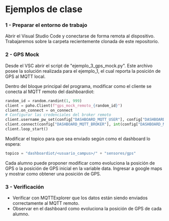 # Ejemplos de clase

### 1 - Preparar el entorno de trabajo

Abrir el Visual Studio Code y conectarse de forma remota al dispositivo. Trabajaremos sobre la carpeta recientemente clonada de este repositorio.


### 2 - GPS Mock
Desde el VSC abrir el script de "ejemplo_3_gps_mock.py". Este archivo posee la solución realizada para el ejemplo_1, el cual reporta la posición de GPS al MQTT local.

Dentro del bloque principal del programa, modificar como el cliente se conecta al MQTT remoto del dashboardiot:
```python
random_id = random.randint(1, 999)
client = paho.Client(f"gps_mock_remoto_{random_id}")
client.on_connect = on_connect
# Configurar las credenciales del broker remoto
client.username_pw_set(config["DASHBOARD_MQTT_USER"], config["DASHBOARD_MQTT_PASSWORD"])
client.connect(config["DASHBOARD_MQTT_BROKER"], int(config["DASHBOARD_MQTT_PORT"]))
client.loop_start()
```

Modificar el topico para que sea enviado según como el dashboard lo espera:
```python
topico = "dashboardiot/<usuario_campus>/" + "sensores/gps"
```

Cada alumno puede proponer modificar como evoluciona la posición de GPS o la posición de GPS inicial en la variable data. Ingresar a google maps y mostrar como obtener una posición de GPS.


### 3 - Verificación
- Verificar con MQTTExplorer que los datos están siendo enviados correctamente al MQTT remoto.
- Observar en el dashboard como evoluciona la posición de GPS de cada alumno.
